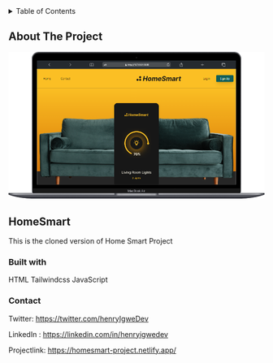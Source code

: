 <!-- TABLE OF CONTENTS -->
<details>
  <summary>Table of Contents</summary>
  <ol>
    <li>
      <a href="#about-the-project">About The Project</a>
      <ul>
        <li><a href="#built-with">Built With</a></li>
      </ul>
    </li>
    <li>
      <a href="#getting-started">Getting Started</a>
    </li>
    <li><a href="#contact">Contact</a></li>
  </ol>
</details>

<!-- ABOUT THE PROJECT -->

## About The Project

![](./img/homeSmart.png)

## HomeSmart

This is the cloned version of Home Smart Project

### Built with

HTML
Tailwindcss
JavaScript

### Contact

Twitter: https://twitter.com/henryIgweDev

LinkedIn : https://linkedin.com/in/henryigwedev

Projectlink: https://homesmart-project.netlify.app/
